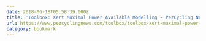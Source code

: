 ```yaml
---
date: 2018-06-18T05:58:39.000Z
title: 'Toolbox: Xert Maximal Power Available Modelling - PezCycling News'
url: https://www.pezcyclingnews.com/toolbox/toolbox-xert-maximal-power-available-modelling/
category: bookmark
---
```

